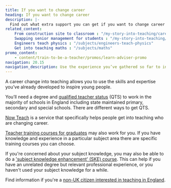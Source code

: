 ```yaml
---
title: If you want to change career
heading: If you want to change career
description: |-
  Find out what extra support you can get if you want to change career and get into teaching. Bring your experience to life in the classroom.
related_content:
    From construction site to classroom : "/my-story-into-teaching/career-changers/from-construction-site-to-classroom"
    Swapping senior management for students : "/my-story-into-teaching/career-changers/swapping-senior-management-for-students"
    Engineers teach physics : "/subjects/engineers-teach-physics"
    Get into teaching maths : "/subjects/maths"
promo_content:
    - content/train-to-be-a-teacher/promos/learn-adviser-promo
navigation: 20.15
navigation_description: Use the experience you’ve gathered so far to inspire students and train to bring your skills and expertise to the classroom.
---
```


A career change into teaching allows you to use the skills and expertise you’ve already developed to inspire young people.

You’ll need a degree and [qualified teacher status](/what-is-qts) (QTS) to work in the majority of schools in England including state maintained primary, secondary and special schools. There are different ways to get QTS.

[Now Teach](https://nowteach.org.uk/) is a service that specifically helps people get into teaching who are changing career.

[Teacher training courses for graduates](https://www.find-postgraduate-teacher-training.service.gov.uk/) may also work for you. If you have knowledge and experience in a particular subject area there are specific training courses you can choose.

If you're concerned about your subject knowledge, you may also be able to do a <a href="/train-to-be-a-teacher/subject-knowledge-enhancement">'subject knowledge enhancement' (SKE) course</a>. This can help if you have an unrelated degree but relevant professional experience, or you haven't used your subject knowledge for a while.

Find information if you're a [non-UK citizen interested in teaching in England](/non-uk-teachers).